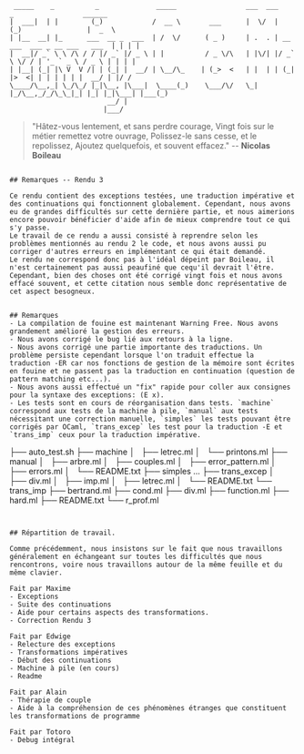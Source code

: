 ```
 _____    _          _              _____                 ___  ___           _                 ______
|  ___|  | |        (_)            /  __ \       ___      |  \/  |          (_)                |  _  \
| |__  __| |_      ___  __ _  ___  | /  \/      ( _ )     | .  . | __ ___  ___ _ __ ___   ___  | | | |
|  __|/ _` \ \ /\ / / |/ _` |/ _ \ | |          / _ \/\   | |\/| |/ _` \ \/ / | '_ ` _ \ / _ \ | | | |
| |__| (_| |\ V  V /| | (_| |  __/ | \__/\_    | (_>  <   | |  | | (_| |>  <| | | | | | |  __/ | |/ /
\____/\__,_| \_/\_/ |_|\__, |\___|  \____(_)    \___/\/   \_|  |_/\__,_/_/\_\_|_| |_| |_|\___| |___(_)
                        __/ |
                       |___/
```

> "Hâtez-vous lentement, et sans perdre courage,
Vingt fois sur le métier remettez votre ouvrage,
Polissez-le sans cesse, et le repolissez,
Ajoutez quelquefois, et souvent effacez." -- __Nicolas Boileau__

```

## Remarques -- Rendu 3

Ce rendu contient des exceptions testées, une traduction impérative et des continuations qui fonctionnent globalement. Cependant, nous avons eu de grandes difficultés sur cette dernière partie, et nous aimerions encore pouvoir bénéficier d'aide afin de mieux comprendre tout ce qui s'y passe.
Le travail de ce rendu a aussi consisté à reprendre selon les problèmes mentionnés au rendu 2 le code, et nous avons aussi pu corriger d'autres erreurs en implémentant ce qui était demandé.
Le rendu ne correspond donc pas à l'idéal dépeint par Boileau, il n'est certainement pas aussi peaufiné que cequ'il devrait l'être. Cependant, bien des choses ont été corrigé vingt fois et nous avons effacé souvent, et cette citation nous semble donc représentative de cet aspect besogneux.


## Remarques
- La compilation de fouine est maintenant Warning Free. Nous avons grandement amélioré la gestion des erreurs.
- Nous avons corrigé le bug lié aux retours à la ligne.
- Nous avons corrigé une partie importante des traductions. Un problème persiste cependant lorsque l'on traduit effectue la traduction -ER car nos fonctions de gestion de la mémoire sont écrites en fouine et ne passent pas la traduction en continuation (question de pattern matching etc...).
- Nous avons aussi effectué un "fix" rapide pour coller aux consignes pour la syntaxe des exceptions: (E x).
- Les tests sont en cours de réorganisation dans tests. `machine` correspond aux tests de la machine à pile, `manual` aux tests nécessitant une correction manuelle, `simples` les tests pouvant être corrigés par OCaml, `trans_excep` les test pour la traduction -E et `trans_imp` ceux pour la traduction impérative.

```
├── auto_test.sh
├── machine
│   ├── letrec.ml
│   └── printons.ml
├── manual
│   ├── arbre.ml
│   ├── couples.ml
│   ├── error_pattern.ml
│   ├── errors.ml
│   └── README.txt
├── simples ...
├── trans_excep
│   ├── div.ml
│   ├── imp.ml
│   ├── letrec.ml
│   └── README.txt
└── trans_imp
    ├── bertrand.ml
    ├── cond.ml
    ├── div.ml
    ├── function.ml
    ├── hard.ml
    ├── README.txt
    └── r_prof.ml
```


## Répartition de travail.

Comme précédemment, nous insistons sur le fait que nous travaillons généralement en échangeant sur toutes les difficultés que nous rencontrons, voire nous travaillons autour de la même feuille et du même clavier.

Fait par Maxime
- Exceptions
- Suite des continuations
- Aide pour certains aspects des transformations.
- Correction Rendu 3

Fait par Edwige
- Relecture des exceptions
- Transformations impératives
- Début des continuations
- Machine à pile (en cours)
- Readme

Fait par Alain
- Thérapie de couple
- Aide à la compréhension de ces phénomènes étranges que constituent les transformations de programme

Fait par Totoro
- Debug intégral
